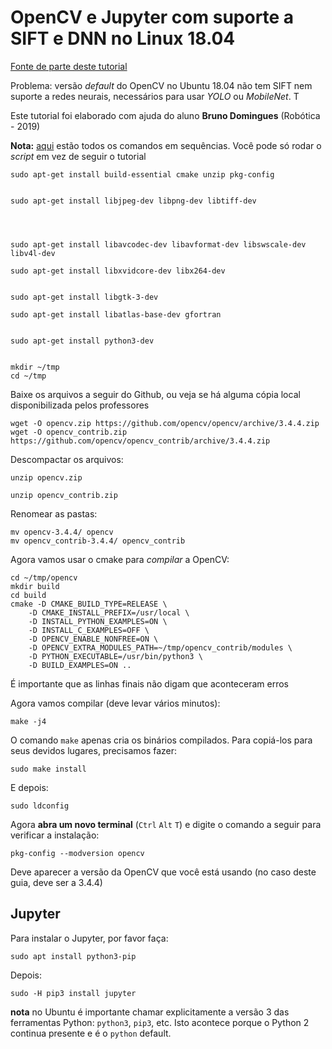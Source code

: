 # OpenCV e Jupyter com suporte a SIFT e DNN no Linux 18.04

[Fonte de parte deste tutorial](https://www.pyimagesearch.com/2018/05/28/ubuntu-18-04-how-to-install-opencv/)

Problema:  versão *default* do OpenCV no Ubuntu 18.04 não tem SIFT nem suporte a redes neurais, necessários para usar *YOLO* ou *MobileNet*. T

Este tutorial foi elaborado com ajuda do aluno **Bruno Domingues** (Robótica - 2019)

**Nota:** [aqui](./instalar_opencv_jupyter.sh) estão todos os comandos em sequências. Você pode só rodar o *script* em vez de seguir o tutorial


    sudo apt-get install build-essential cmake unzip pkg-config


    sudo apt-get install libjpeg-dev libpng-dev libtiff-dev




    sudo apt-get install libavcodec-dev libavformat-dev libswscale-dev libv4l-dev

    sudo apt-get install libxvidcore-dev libx264-dev


    sudo apt-get install libgtk-3-dev

    sudo apt-get install libatlas-base-dev gfortran


    sudo apt-get install python3-dev


    mkdir ~/tmp
    cd ~/tmp

Baixe os arquivos a seguir do Github, ou veja se há alguma cópia local disponibilizada pelos professores

    wget -O opencv.zip https://github.com/opencv/opencv/archive/3.4.4.zip
    wget -O opencv_contrib.zip https://github.com/opencv/opencv_contrib/archive/3.4.4.zip

Descompactar os arquivos:

    unzip opencv.zip

    unzip opencv_contrib.zip

Renomear as pastas:

    mv opencv-3.4.4/ opencv
    mv opencv_contrib-3.4.4/ opencv_contrib

Agora vamos usar o cmake para *compilar*  a OpenCV:


    cd ~/tmp/opencv
    mkdir build
    cd build
    cmake -D CMAKE_BUILD_TYPE=RELEASE \
        -D CMAKE_INSTALL_PREFIX=/usr/local \
        -D INSTALL_PYTHON_EXAMPLES=ON \
        -D INSTALL_C_EXAMPLES=OFF \
        -D OPENCV_ENABLE_NONFREE=ON \
        -D OPENCV_EXTRA_MODULES_PATH=~/tmp/opencv_contrib/modules \
        -D PYTHON_EXECUTABLE=/usr/bin/python3 \
        -D BUILD_EXAMPLES=ON ..

É importante que as linhas finais não digam que aconteceram erros

Agora vamos compilar (deve levar vários minutos):

    make -j4

O comando `make` apenas cria os binários compilados. Para copiá-los para seus devidos lugares, precisamos fazer:

    sudo make install

E depois:

    sudo ldconfig

Agora **abra um novo terminal** (`Ctrl` `Alt` `T`) e digite o comando a seguir para verificar a instalação:

    pkg-config --modversion opencv

Deve aparecer a versão da OpenCV que você está usando (no caso deste guia, deve ser a 3.4.4)


## Jupyter

Para instalar o Jupyter, por favor faça:

    sudo apt install python3-pip

Depois:

    sudo -H pip3 install jupyter

**nota** no Ubuntu é importante chamar explicitamente a versão $3$ das ferramentas Python: `python3`, `pip3`, etc. Isto acontece porque o Python $2$ continua presente e é o `python` default.





